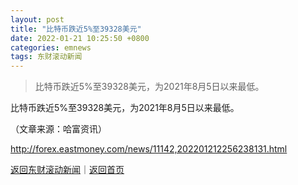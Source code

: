```yaml
---
layout: post
title: "比特币跌近5%至39328美元"
date: 2022-01-21 10:25:50 +0800
categories: emnews
tags: 东财滚动新闻
---
```

> 比特币跌近5%至39328美元，为2021年8月5日以来最低。

<p>比特币跌近5%至39328美元，为2021年8月5日以来最低。</p><p class="em_media">（文章来源：哈富资讯）</p>

<http://forex.eastmoney.com/news/11142,202201212256238131.html>

[返回东财滚动新闻](//finews.withounder.com/emnews/)｜[返回首页](//finews.withounder.com/)